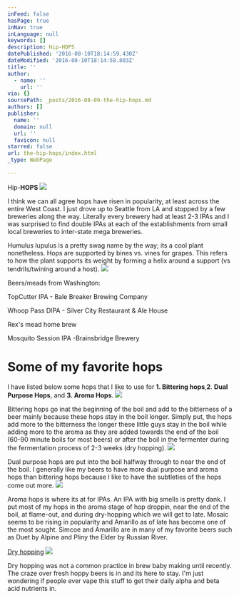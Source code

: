 ```yaml
---
inFeed: false
hasPage: true
inNav: true
inLanguage: null
keywords: []
description: Hip-HOPS
datePublished: '2016-08-10T18:14:59.430Z'
dateModified: '2016-08-10T18:14:58.803Z'
title: ''
author:
  - name: ''
    url: ''
via: {}
sourcePath: _posts/2016-08-09-the-hip-hops.md
authors: []
publisher:
  name: ''
  domain: null
  url: ''
  favicon: null
starred: false
url: the-hip-hops/index.html
_type: WebPage

---
```

Hip-**HOPS**
![](https://the-grid-user-content.s3-us-west-2.amazonaws.com/f4034089-7ab6-49d0-a5bc-70bf225150c1.jpg)

I think we can all agree hops have risen in popularity, at least across the entire West Coast. I just drove up to Seattle from LA and stopped by a few breweries along the way. Literally every brewery had at least 2-3 IPAs and I was surprised to find double IPAs at each of the establishments from small local breweries to inter-state mega breweries.

Humulus lupulus is a pretty swag name by the way; its a cool plant nonetheless. Hops are supported by bines vs. vines for grapes. This refers to how the plant supports its weight by forming a helix around a support (vs tendrils/twining around a host).
![](https://the-grid-user-content.s3-us-west-2.amazonaws.com/fcb22781-afc7-4cbb-a1e2-d9444516390b.jpg)

Beers/meads from Washington:

TopCutter IPA - Bale Breaker Brewing Company

Whoop Pass DIPA - Silver City Restaurant & Ale House

Rex's mead home brew

Mosquito Session IPA -Brainsbridge Brewery

# Some of my favorite hops

I have listed below some hops that I like to use for **1\. Bittering hops**,**2**. **Dual Purpose Hops**, and **3\. Aroma Hops**.
![](https://the-grid-user-content.s3-us-west-2.amazonaws.com/d68bf427-9476-4b66-9d3d-5a5b8cc4eaed.png)

Bittering hops go inat the beginning of the boil and add to the bitterness of a beer mainly because these hops stay in the boil longer. Simply put, the hops add more to the bitterness the longer these little guys stay in the boil while adding more to the aroma as they are added towards the end of the boil (60-90 minute boils for most beers) or after the boil in the fermenter during the fermentation process of 2-3 weeks (dry hopping).
![](https://the-grid-user-content.s3-us-west-2.amazonaws.com/d1539e87-9a1b-43db-a2db-c4f2a53602c0.png)

Dual purpose hops are put into the boil halfway through to near the end of the boil. I generally like my beers to have more dual purpose and aroma hops than bittering hops because I like to have the subtleties of the hops come out more.
![](https://the-grid-user-content.s3-us-west-2.amazonaws.com/447ddda3-3c82-4b4b-90c2-fe94f80908d6.png)

Aroma hops is where its at for IPAs. An IPA with big smells is pretty dank. I put most of my hops in the aroma stage of hop droppin, near the end of the boil, at flame-out, and during dry-hopping which we will get to late. Mosaic seems to be rising in popularity and Amarillo as of late has become one of the most sought. Simcoe and Amarillo are in many of my favorite beers such as Duet by Alpine and Pliny the Elder by Russian River.

[Dry hopping][0]
![](https://the-grid-user-content.s3-us-west-2.amazonaws.com/61b0145b-c652-4ed6-891e-8d760dd64218.jpg)

Dry hopping was not a common practice in brew baby making until recently. The craze over fresh hoppy beers is in and its here to stay. I'm just wondering if people ever vape this stuff to get their daily alpha and beta acid nutrients in.

[0]: null